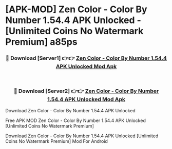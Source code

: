 # [APK-MOD] Zen Color - Color By Number 1.54.4 APK Unlocked - [Unlimited Coins No Watermark Premium] a85ps



<div align="center">
<h3>🔴 Download [Server1] 👉👉 <a href="https://momento.my/?title=Zen_Color_-_Color_By_Number_1.54.4_APK_Unlocked">Zen Color - Color By Number 1.54.4 APK Unlocked Mod Apk</a></h3><br>

<h3>🔴 Download [Server2] 👉👉 <a href="https://momento.my/?title=Zen_Color_-_Color_By_Number_1.54.4_APK_Unlocked">Zen Color - Color By Number 1.54.4 APK Unlocked Mod Apk</a></h3>
</div>



Download Zen Color - Color By Number 1.54.4 APK Unlocked 

Free APK MOD Zen Color - Color By Number 1.54.4 APK Unlocked [Unlimited Coins No Watermark Premium]

Download Zen Color - Color By Number 1.54.4 APK Unlocked [Unlimited Coins No Watermark Premium] Mod For Android
